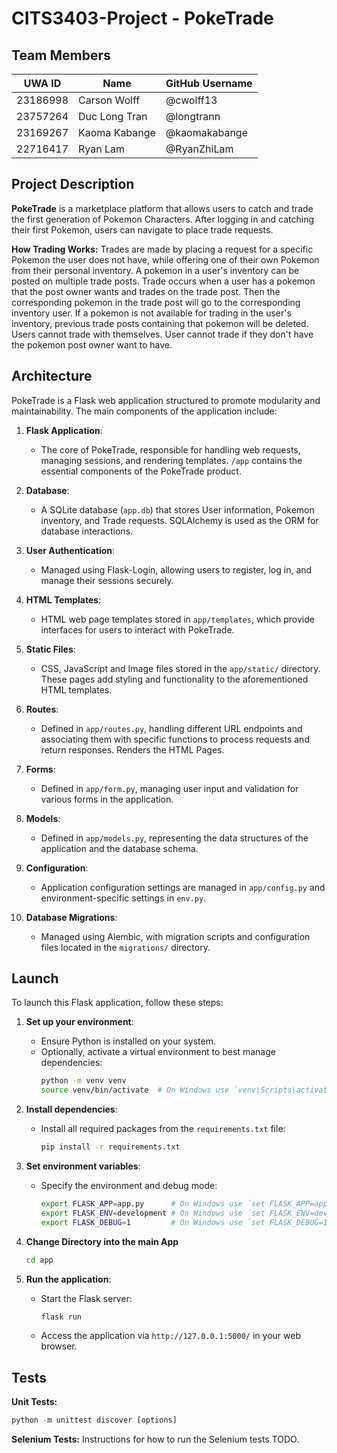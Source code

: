 # CITS3403-Project - PokeTrade

## Team Members
| UWA ID    | Name           | GitHub Username   |
|-----------|----------------|-------------------|
| 23186998 | Carson Wolff | @cwolff13 |
| 23757264 | Duc Long Tran| @longtrann |
| 23169267  | Kaoma Kabange | @kaomakabange |
| 22716417 | Ryan Lam | @RyanZhiLam |

## Project Description
**PokeTrade** is a marketplace platform that allows users to catch and trade the first generation of Pokemon Characters.
After logging in and catching their first Pokemon, users can navigate to place trade requests.

**How Trading Works:**
Trades are made by placing a request for a specific Pokemon the user does not have, while offering one of their own Pokemon from their personal inventory.  A pokemon in a user's inventory can be posted on multiple trade posts. Trade occurs when a user has a pokemon that the post owner wants and trades on the trade post. Then the corresponding pokemon in the trade post will go to the corresponding inventory user. If a pokemon is not available for trading in the user's inventory, previous trade posts containing that pokemon will be deleted. 
Users cannot trade with themselves. User cannot trade if they don't have the pokemon post owner want to have.

## Architecture
PokeTrade is a Flask web application structured to promote modularity and maintainability. The main components of the application include:

1. **Flask Application**:
   - The core of PokeTrade, responsible for handling web requests, managing sessions, and rendering templates. `/app` contains the essential components of the PokeTrade product. 

2. **Database**:
   - A SQLite database (`app.db`) that stores User information, Pokemon inventory, and Trade requests. SQLAlchemy is used as the ORM for database interactions.

3. **User Authentication**:
   - Managed using Flask-Login, allowing users to register, log in, and manage their sessions securely.

4. **HTML Templates**:
   - HTML web page templates stored in `app/templates`, which provide interfaces for users to interact with PokeTrade.

5. **Static Files**:
   - CSS, JavaScript and Image files stored in the `app/static/` directory. These pages add styling and functionality to the aforementioned HTML templates. 

6. **Routes**:
   - Defined in `app/routes.py`, handling different URL endpoints and associating them with specific functions to process requests and return responses. Renders the HTML Pages. 

7. **Forms**:
   - Defined in `app/form.py`, managing user input and validation for various forms in the application.

8. **Models**:
   - Defined in `app/models.py`, representing the data structures of the application and the database schema.

9. **Configuration**:
   - Application configuration settings are managed in `app/config.py` and environment-specific settings in `env.py`.

10. **Database Migrations**:
    - Managed using Alembic, with migration scripts and configuration files located in the `migrations/` directory.

## Launch
To launch this Flask application, follow these steps:

1. **Set up your environment**:
   - Ensure Python is installed on your system.
   - Optionally, activate a virtual environment to best manage dependencies:
     ```bash
     python -m venv venv
     source venv/bin/activate  # On Windows use `venv\Scripts\activate`
     ```

2. **Install dependencies**:
   - Install all required packages from the `requirements.txt` file:
     ```bash
     pip install -r requirements.txt
     ```

3. **Set environment variables**:
   - Specify the environment and debug mode:
     ```bash
     export FLASK_APP=app.py      # On Windows use `set FLASK_APP=app.py`
     export FLASK_ENV=development # On Windows use `set FLASK_ENV=development`
     export FLASK_DEBUG=1         # On Windows use `set FLASK_DEBUG=1`
     ```

4. **Change Directory into the main App**
      ```bash
      cd app
      ```

5. **Run the application**:
   - Start the Flask server:
     ```bash
     flask run
     ```
   - Access the application via `http://127.0.0.1:5000/` in your web browser.

## Tests
   **Unit Tests:**
   ```Python
   python -m unittest discover [options]

   ```

   **Selenium Tests:**
   Instructions for how to run the Selenium tests TODO.
